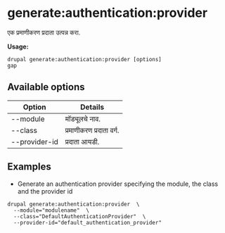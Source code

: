 # generate:authentication:provider
एक प्रमाणीकरण प्रदाता उत्पन्न करा.

**Usage:**
```
drupal generate:authentication:provider [options]
gap
```

## Available options
Option | Details
-------|-------------
--module | मॉड्यूलचे नाव.
--class | प्रमाणीकरण प्रदाता वर्ग.
--provider-id | प्रदाता आयडी.

## Examples
* Generate an authentication provider specifying the module, the class and the provider id
```
drupal generate:authentication:provider  \
  --module="modulename"  \
  --class="DefaultAuthenticationProvider"  \
  --provider-id="default_authentication_provider"
```
